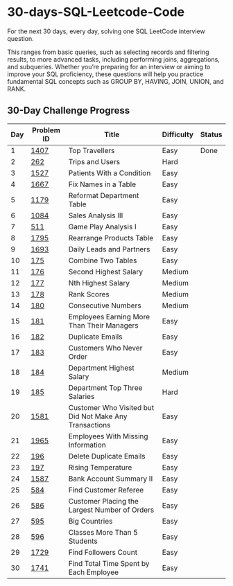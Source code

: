 # 30-days-SQL-Leetcode-Code
For the next 30 days, every day, solving one SQL LeetCode interview question.

This ranges from basic queries, such as selecting records and filtering results, to more advanced tasks, including performing joins, aggregations, and subqueries. Whether you’re preparing for an interview or aiming to improve your SQL proficiency, these questions will help you practice fundamental SQL concepts such as GROUP BY, HAVING, JOIN, UNION, and RANK.

## 30-Day Challenge Progress

| Day | Problem ID | Title | Difficulty | Status |
|-----|-------------|----------------------------------------------|-------------|---------|
| 1 | [1407](https://leetcode.com/problems/top-travellers/) | Top Travellers | Easy | Done |
| 2 | [262](https://leetcode.com/problems/trips-and-users/) | Trips and Users | Hard |  |
| 3 | [1527](https://leetcode.com/problems/patients-with-a-condition/) | Patients With a Condition | Easy |  |
| 4 | [1667](https://leetcode.com/problems/fix-names-in-a-table/) | Fix Names in a Table | Easy |  |
| 5 | [1179](https://leetcode.com/problems/reformat-department-table/) | Reformat Department Table | Easy |  |
| 6 | [1084](https://leetcode.com/problems/sales-analysis-iii/) | Sales Analysis III | Easy |  |
| 7 | [511](https://leetcode.com/problems/game-play-analysis-i/) | Game Play Analysis I | Easy |  |
| 8 | [1795](https://leetcode.com/problems/rearrange-products-table/) | Rearrange Products Table | Easy |  |
| 9 | [1693](https://leetcode.com/problems/daily-leads-and-partners/) | Daily Leads and Partners | Easy |  |
| 10 | [175](https://leetcode.com/problems/combine-two-tables/) | Combine Two Tables | Easy |  |
| 11 | [176](https://leetcode.com/problems/second-highest-salary/) | Second Highest Salary | Medium |  |
| 12 | [177](https://leetcode.com/problems/nth-highest-salary/) | Nth Highest Salary | Medium |  |
| 13 | [178](https://leetcode.com/problems/rank-scores/) | Rank Scores | Medium |  |
| 14 | [180](https://leetcode.com/problems/consecutive-numbers/) | Consecutive Numbers | Medium |  |
| 15 | [181](https://leetcode.com/problems/employees-earning-more-than-their-managers/) | Employees Earning More Than Their Managers | Easy |  |
| 16 | [182](https://leetcode.com/problems/duplicate-emails/) | Duplicate Emails | Easy |  |
| 17 | [183](https://leetcode.com/problems/customers-who-never-order/) | Customers Who Never Order | Easy |  |
| 18 | [184](https://leetcode.com/problems/department-highest-salary/) | Department Highest Salary | Medium |  |
| 19 | [185](https://leetcode.com/problems/department-top-three-salaries/) | Department Top Three Salaries | Hard |  |
| 20 | [1581](https://leetcode.com/problems/customer-who-visited-but-did-not-make-any-transactions/) | Customer Who Visited but Did Not Make Any Transactions | Easy |  |
| 21 | [1965](https://leetcode.com/problems/employees-with-missing-information/) | Employees With Missing Information | Easy |  |
| 22 | [196](https://leetcode.com/problems/delete-duplicate-emails/) | Delete Duplicate Emails | Easy |  |
| 23 | [197](https://leetcode.com/problems/rising-temperature/) | Rising Temperature | Easy |  |
| 24 | [1587](https://leetcode.com/problems/bank-account-summary-ii/) | Bank Account Summary II | Easy |  |
| 25 | [584](https://leetcode.com/problems/find-customer-referee/) | Find Customer Referee | Easy |  |
| 26 | [586](https://leetcode.com/problems/customer-placing-the-largest-number-of-orders/) | Customer Placing the Largest Number of Orders | Easy |  |
| 27 | [595](https://leetcode.com/problems/big-countries/) | Big Countries | Easy |  |
| 28 | [596](https://leetcode.com/problems/classes-more-than-5-students/) | Classes More Than 5 Students | Easy |  |
| 29 | [1729](https://leetcode.com/problems/find-followers-count/) | Find Followers Count | Easy |  |
| 30 | [1741](https://leetcode.com/problems/find-total-time-spent-by-each-employee/) | Find Total Time Spent by Each Employee | Easy |  |
